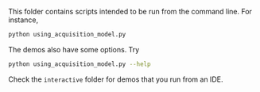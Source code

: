 This folder contains scripts intended to be run from the command line.
For instance,
```bash
python using_acquisition_model.py 
```
The demos also have some options. Try
```bash
python using_acquisition_model.py --help
```

Check the `interactive` folder for demos that you run from an IDE.
